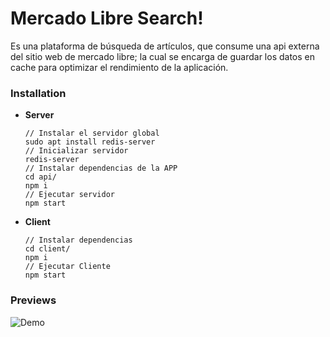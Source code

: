 # Mercado Libre Search!

Es una plataforma de búsqueda de artículos, que consume una api externa del sitio web de mercado libre; la cual se encarga de guardar los datos en cache para optimizar el rendimiento de la aplicación.

### Installation
- **Server**
  ```node
  // Instalar el servidor global
  sudo apt install redis-server
  // Inicializar servidor
  redis-server
  // Instalar dependencias de la APP
  cd api/
  npm i
  // Ejecutar servidor
  npm start
  ```
- **Client**
  ```node
  // Instalar dependencias
  cd client/
  npm i
  // Ejecutar Cliente
  npm start
  ```
### Previews
![Demo](https://github.com/karlofsd/ML-Search/blob/master/client/assets/MLsearch.GIF)
